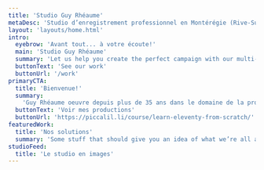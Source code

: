 ```yaml
---
title: 'Studio Guy Rhéaume'
metaDesc: 'Studio d’enregistrement professionnel en Montérégie (Rive-Sud de Montréal)'
layout: 'layouts/home.html'
intro:
  eyebrow: 'Avant tout... à votre écoute!'
  main: 'Studio Guy Rhéaume'
  summary: 'Let us help you create the perfect campaign with our multi-faceted team of talented creatives.'
  buttonText: 'See our work'
  buttonUrl: '/work'
primaryCTA:
  title: 'Bienvenue!'
  summary:
    'Guy Rhéaume oeuvre depuis plus de 35 ans dans le domaine de la production de disques. Il est à l’origine de plusieurs enregistrements à succès. Il occupe la majeure partie de son temps à travailler pour le Studio Guy Rhéaume à titre de directeur musical, conseiller à la production, responsable des arrangements sonores et ingénieur.'
  buttonText: 'Voir mes productions'
  buttonUrl: 'https://piccalil.li/course/learn-eleventy-from-scratch/'
featuredWork:
  title: 'Nos solutions'
  summary: 'Some stuff that should give you an idea of what we’re all about.'
studioFeed:
  title: 'Le studio en images'
---
```

